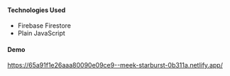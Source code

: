  #### Technologies Used
- Firebase Firestore
- Plain JavaScript

#### Demo
https://65a91f1e26aaa80090e09ce9--meek-starburst-0b311a.netlify.app/

